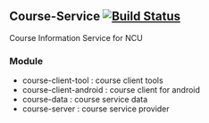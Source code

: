 ## Course-Service [![Build Status](http://140.115.3.96:8080/jenkins/buildStatus/icon?job=Course)](http://140.115.3.96:8080/jenkins/job/Course/)
Course Information Service for NCU

### Module
- course-client-tool : course client tools
- course-client-android : course client for android
- course-data : course service data
- course-server : course service provider